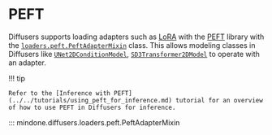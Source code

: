 <!--Copyright 2024 The HuggingFace Team. All rights reserved.

Licensed under the Apache License, Version 2.0 (the "License"); you may not use this file except in compliance with
the License. You may obtain a copy of the License at

http://www.apache.org/licenses/LICENSE-2.0

Unless required by applicable law or agreed to in writing, software distributed under the License is distributed on
an "AS IS" BASIS, WITHOUT WARRANTIES OR CONDITIONS OF ANY KIND, either express or implied. See the License for the
specific language governing permissions and limitations under the License.
-->

# PEFT

Diffusers supports loading adapters such as [LoRA](../../using-diffusers/loading_adapters.md) with the [PEFT](https://huggingface.co/docs/peft/index) library with the [`loaders.peft.PeftAdapterMixin`](peft.md#mindone.diffusers.loaders.peft.PeftAdapterMixin) class. This allows modeling classes in Diffusers like [`UNet2DConditionModel`](../models/unet2d-cond.md#unet2dconditionmodel), [`SD3Transformer2DModel`](../models/sd3_transformer2d.md#sd3-transformer-model) to operate with an adapter.

!!! tip

    Refer to the [Inference with PEFT](../../tutorials/using_peft_for_inference.md) tutorial for an overview of how to use PEFT in Diffusers for inference.

::: mindone.diffusers.loaders.peft.PeftAdapterMixin
